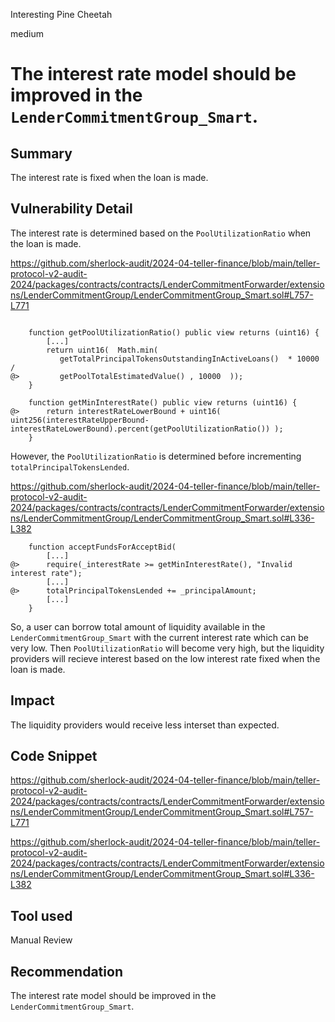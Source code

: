 Interesting Pine Cheetah

medium

# The interest rate model should be improved in the `LenderCommitmentGroup_Smart`.

## Summary

The interest rate is fixed when the loan is made.

## Vulnerability Detail

The interest rate is determined based on the `PoolUtilizationRatio` when the loan is made.

https://github.com/sherlock-audit/2024-04-teller-finance/blob/main/teller-protocol-v2-audit-2024/packages/contracts/contracts/LenderCommitmentForwarder/extensions/LenderCommitmentGroup/LenderCommitmentGroup_Smart.sol#L757-L771

```solidity

    function getPoolUtilizationRatio() public view returns (uint16) {
        [...]
        return uint16(  Math.min(   
           getTotalPrincipalTokensOutstandingInActiveLoans()  * 10000  / 
@>         getPoolTotalEstimatedValue() , 10000  ));
    }   
 
    function getMinInterestRate() public view returns (uint16) {
@>      return interestRateLowerBound + uint16( uint256(interestRateUpperBound-interestRateLowerBound).percent(getPoolUtilizationRatio()) );
    }
```
 However, the `PoolUtilizationRatio` is determined before incrementing `totalPrincipalTokensLended`.

https://github.com/sherlock-audit/2024-04-teller-finance/blob/main/teller-protocol-v2-audit-2024/packages/contracts/contracts/LenderCommitmentForwarder/extensions/LenderCommitmentGroup/LenderCommitmentGroup_Smart.sol#L336-L382

```solidity
    function acceptFundsForAcceptBid(
        [...]
@>      require(_interestRate >= getMinInterestRate(), "Invalid interest rate");
        [...]
@>      totalPrincipalTokensLended += _principalAmount;
        [...]
    }
```

So, a user can borrow total amount of liquidity available in the `LenderCommitmentGroup_Smart` with the current interest rate which can be very low. Then `PoolUtilizationRatio` will become very high, but the liquidity providers will recieve interest based on the low interest rate fixed when the loan is made. 

## Impact

The liquidity providers would receive less interset than expected.

## Code Snippet

https://github.com/sherlock-audit/2024-04-teller-finance/blob/main/teller-protocol-v2-audit-2024/packages/contracts/contracts/LenderCommitmentForwarder/extensions/LenderCommitmentGroup/LenderCommitmentGroup_Smart.sol#L757-L771

https://github.com/sherlock-audit/2024-04-teller-finance/blob/main/teller-protocol-v2-audit-2024/packages/contracts/contracts/LenderCommitmentForwarder/extensions/LenderCommitmentGroup/LenderCommitmentGroup_Smart.sol#L336-L382

## Tool used

Manual Review

## Recommendation

The interest rate model should be improved in the `LenderCommitmentGroup_Smart`.